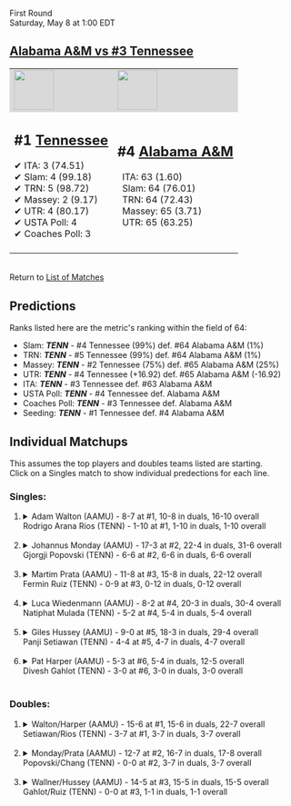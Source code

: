First Round  
Saturday, May 8 at 1:00 EDT
## [Alabama A&M vs #3 Tennessee](https://www.ncaa.com/game/5833386) 

<table><tr style="background-color: #d9d9d9 !important"><td><a href="#"><img src="https://www.ncaa.com/sites/default/files/images/logos/schools/a/alabama-am.70.png" width="70" height="70" /></a></td><td><a href="#"><img src="https://www.ncaa.com/sites/default/files/images/logos/schools/t/tennessee.70.png" width="70" height="70" /></a></td></tr><tr>
<td>  

<h2>#1 <a href="#">Tennessee</a></h2>  
&#10004; ITA: 3 (74.51)<br>  
&#10004; Slam: 4 (99.18)<br>  
&#10004; TRN: 5 (98.72)<br>  
&#10004; Massey: 2 (9.17)<br>  
&#10004; UTR: 4 (80.17)<br>  
&#10004; USTA Poll: 4<br>  
&#10004; Coaches Poll: 3<br>  
<br>  

</td>
<td>  

<h2>#4 <a href="#">Alabama A&M</a></h2>  
&nbsp; ITA: 63 (1.60)<br>  
&nbsp; Slam: 64 (76.01)<br>  
&nbsp; TRN: 64 (72.43)<br>  
&nbsp; Massey: 65 (3.71)<br>  
&nbsp; UTR: 65 (63.25)<br>  
<br>  

</td>
</tr></table>  


<br>Return to [List of Matches](../index.md)  

## Predictions  

Ranks listed here are the metric's ranking within the field of 64:  
- Slam: ***TENN*** - #4 Tennessee (99%) def. #64 Alabama A&M (1%)  
- TRN: ***TENN*** - #5 Tennessee (99%) def. #64 Alabama A&M (1%)  
- Massey: ***TENN*** - #2 Tennessee (75%) def. #65 Alabama A&M (25%)  
- UTR: ***TENN*** - #4 Tennessee (+16.92) def. #65 Alabama A&M (-16.92)  
- ITA: ***TENN*** - #3 Tennessee def. #63 Alabama A&M  
- USTA Poll: ***TENN*** - #4 Tennessee def. Alabama A&M  
- Coaches Poll: ***TENN*** - #3 Tennessee def. Alabama A&M  
- Seeding: ***TENN*** - #1 Tennessee def. #4 Alabama A&M  

## Individual Matchups  
This assumes the top players and doubles teams listed are starting.  
Click on a Singles match to show individual predections for each line.  

### Singles:  

<ol>
<li><details>
<summary markdown="span">Adam Walton (AAMU) - 8-7 at #1, 10-8 in duals, 16-10 overall<br>Rodrigo Arana Rios (TENN) - 1-10 at #1, 1-10 in duals, 1-10 overall</summary>
<h4>Predictions</h4><ul>
<li>Slam: <b><i>TENN</i></b> - Walton (99%) def. Rios (1%)</li>  
<li>TRN: <b><i>TENN</i></b> - Walton (99%) def. Rios (1%)</li>  
<li>Massey: <b><i>TENN</i></b> - Walton (75%) def. Rios (25%)</li>  
<li>UTR: <b><i>TENN</i></b> - Walton (99%) def. Rios (1%)</li>  
<li>ITA: <b><i>TENN</i></b> - Walton (42.60) def. Rios (0.00)</li>  
</ul>
</details>&nbsp;</li>
<li><details>
<summary markdown="span">Johannus Monday (AAMU) - 17-3 at #2, 22-4 in duals, 31-6 overall<br>Gjorgji Popovski (TENN) - 6-6 at #2, 6-6 in duals, 6-6 overall</summary>
<h4>Predictions</h4><ul>
<li>Slam: <b><i>TENN</i></b> - Monday (99%) def. Popovski (1%)</li>  
<li>TRN: <b><i>TENN</i></b> - Monday (99%) def. Popovski (1%)</li>  
<li>Massey: <b><i>TENN</i></b> - Monday (75%) def. Popovski (25%)</li>  
<li>UTR: <b><i>TENN</i></b> - Monday (99%) def. Popovski (1%)</li>  
<li>ITA: <b><i>TENN</i></b> - Monday (43.71) def. Popovski (1.64)</li>  
</ul>
</details>&nbsp;</li>
<li><details>
<summary markdown="span">Martim Prata (AAMU) - 11-8 at #3, 15-8 in duals, 22-12 overall<br>Fermin Ruiz (TENN) - 0-9 at #3, 0-12 in duals, 0-12 overall</summary>
<h4>Predictions</h4><ul>
<li>Slam: <b><i>TENN</i></b> - Prata (100%) def. Ruiz (0%)</li>  
<li>TRN: <b><i>TENN</i></b> - Prata (100%) def. Ruiz (0%)</li>  
<li>Massey: <b><i>TENN</i></b> - Prata (75%) def. Ruiz (25%)</li>  
<li>UTR: <b><i>TENN</i></b> - Prata (99%) def. Ruiz (1%)</li>  
<li>ITA: <b><i>TENN</i></b> - Prata (18.77) def. Ruiz (0.00)</li>  
</ul>
</details>&nbsp;</li>
<li><details>
<summary markdown="span">Luca Wiedenmann (AAMU) - 8-2 at #4, 20-3 in duals, 30-4 overall<br>Natiphat Mulada (TENN) - 5-2 at #4, 5-4 in duals, 5-4 overall</summary>
<h4>Predictions</h4><ul>
<li>Slam: <b><i>TENN</i></b> - Wiedenmann (99%) def. Mulada (1%)</li>  
<li>TRN: <b><i>TENN</i></b> - Wiedenmann (99%) def. Mulada (1%)</li>  
<li>Massey: <b><i>TENN</i></b> - Wiedenmann (75%) def. Mulada (25%)</li>  
<li>UTR: <b><i>TENN</i></b> - Wiedenmann (99%) def. Mulada (1%)</li>  
<li>ITA: <b><i>TENN</i></b> - Wiedenmann (4.02) def. Mulada (1.65)</li>  
</ul>
</details>&nbsp;</li>
<li><details>
<summary markdown="span">Giles Hussey (AAMU) - 9-0 at #5, 18-3 in duals, 29-4 overall<br>Panji Setiawan (TENN) - 4-4 at #5, 4-7 in duals, 4-7 overall</summary>
<h4>Predictions</h4><ul>
<li>Slam: <b><i>TENN</i></b> - Hussey (99%) def. Setiawan (1%)</li>  
<li>TRN: <b><i>TENN</i></b> - Hussey (99%) def. Setiawan (1%)</li>  
<li>Massey: <b><i>TENN</i></b> - Hussey (75%) def. Setiawan (25%)</li>  
<li>UTR: <b><i>TENN</i></b> - Hussey (99%) def. Setiawan (1%)</li>  
<li>ITA: <b><i>TENN</i></b> - Hussey (7.54) def. Setiawan (1.79)</li>  
</ul>
</details>&nbsp;</li>
<li><details>
<summary markdown="span">Pat Harper (AAMU) - 5-3 at #6, 5-4 in duals, 12-5 overall<br>Divesh Gahlot (TENN) - 3-0 at #6, 3-0 in duals, 3-0 overall</summary>
<h4>Predictions</h4><ul>
<li>Slam: <b><i>TENN</i></b> - Harper (100%) def. Gahlot (0%)</li>  
<li>TRN: <b><i>TENN</i></b> - Harper (100%) def. Gahlot (0%)</li>  
<li>Massey: <b><i>TENN</i></b> - Harper (75%) def. Gahlot (25%)</li>  
<li>UTR: <b><i>TENN</i></b> - Harper (99%) def. Gahlot (1%)</li>  
<li>ITA: <b><i>TENN</i></b> - Harper (5.43) def. Gahlot (1.77)</li>  
</ul>
</details>&nbsp;</li>
</ol>

### Doubles:  

<ol>
<li><details>
<summary markdown="span">Walton/Harper (AAMU) - 15-6 at #1, 15-6 in duals, 22-7 overall<br>Setiawan/Rios (TENN) - 3-7 at #1, 3-7 in duals, 3-7 overall</summary>
<br>Sorry, we don't have any metrics for this match
</details>&nbsp;</li>
<li><details>
<summary markdown="span">Monday/Prata (AAMU) - 12-7 at #2, 16-7 in duals, 17-8 overall<br>Popovski/Chang (TENN) - 0-0 at #2, 3-7 in duals, 3-7 overall</summary>
<br>Sorry, we don't have any metrics for this match
</details>&nbsp;</li>
<li><details>
<summary markdown="span">Wallner/Hussey (AAMU) - 14-5 at #3, 15-5 in duals, 15-5 overall<br>Gahlot/Ruiz (TENN) - 0-0 at #3, 1-1 in duals, 1-1 overall</summary>
<br>Sorry, we don't have any metrics for this match
</details>&nbsp;</li>
</ol>